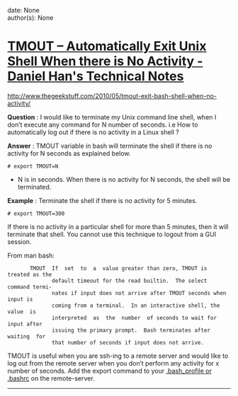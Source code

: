 
date: None  
author(s): None  

# [TMOUT – Automatically Exit Unix Shell When there is No Activity - Daniel Han's Technical Notes](https://sites.google.com/site/xiangyangsite/home/technical-tips/linux-unix/shell-programming/bash-tips/tmout-automatically-exit-unix-shell-when-there-is-no-activity)

http://www.thegeekstuff.com/2010/05/tmout-exit-bash-shell-when-no-activity/

 **Question** : I would like to terminate my Unix command line shell, when I don’t execute any command for N number of seconds. i.e How to automatically log out if there is no activity in a Linux shell ?

 **Answer** : TMOUT variable in bash will terminate the shell if there is no activity for N seconds as explained below.  

    
    
    # export TMOUT=N
    

  * N is in seconds. When there is no activity for N seconds, the shell will be terminated.



 **Example** : Terminate the shell if there is no activity for 5 minutes.
    
    
    # export TMOUT=300
    

If there is no activity in a particular shell for more than 5 minutes, then it will terminate that shell. You cannot use this technique to logout from a GUI session.

From man bash:
    
    
           TMOUT  If  set  to  a  value greater than zero, TMOUT is treated as the
                  default timeout for the read builtin.  The select command termi‐
                  nates if input does not arrive after TMOUT seconds when input is
                  coming from a terminal.  In an interactive shell, the  value  is
                  interpreted  as  the  number  of seconds to wait for input after
                  issuing the primary prompt.  Bash terminates after  waiting  for
                  that number of seconds if input does not arrive.
    

TMOUT is useful when you are ssh-ing to a remote server and would like to log out from the remote server when you don’t perform any activity for x number of seconds. Add the export command to your [.bash_profile or .bashrc](http://www.thegeekstuff.com/2008/10/execution-sequence-for-bash_profile-bashrc-bash_login-profile-and-bash_logout/) on the remote-server.  
  
---

